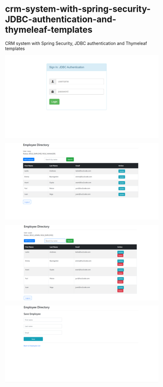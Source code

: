 # crm-system-with-spring-security-JDBC-authentication-and-thymeleaf-templates
CRM  system with Spring Security, JDBC authentication and Thymeleaf templates 

![loginScreen](loginScreen.png)

![Manager](managerScreen.png)

![Admin](adminCRUDScreen.png)

![Admin](adminUpdateScreen.png)
